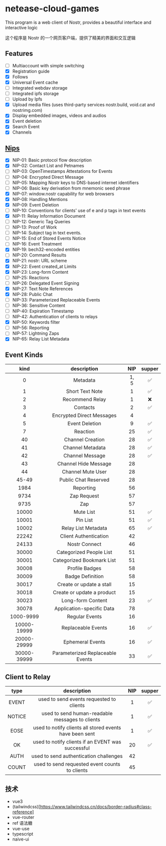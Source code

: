 # netease-cloud-games

This program is a web client of Nostr, provides a beautiful interface and interactive logic

这个程序是 Nostr 的一个网页客户端，提供了精美的界面和交互逻辑

## Features

- [ ] Multiaccount with simple switching
- [x] Registration guide
- [x] Follows
- [x] Universal Event cache
- [ ] Integrated webdav storage
- [ ] Integrated ipfs storage
- [ ] Upload by Ipfs
- [x] Upload media files (uses third-party services nostr.build, void.cat and nostrimg.com)
- [x] Display embedded images, videos and audios
- [x] Event deletion
- [x] Search Event
- [x] Channels

## [Nips](https://github.com/nostr-protocol/nips)

- [x] NIP-01: Basic protocol flow description
- [x] NIP-02: Contact List and Petnames
- [ ] NIP-03: OpenTimestamps Attestations for Events
- [ ] NIP-04: Encrypted Direct Message
- [ ] NIP-05: Mapping Nostr keys to DNS-based internet identifiers
- [ ] NIP-06: Basic key derivation from mnemonic seed phrase
- [x] NIP-07: window.nostr capability for web browsers
- [x] NIP-08: Handling Mentions
- [x] NIP-09: Event Deletion
- [ ] NIP-10: Conventions for clients' use of e and p tags in text events
- [x] NIP-11: Relay Information Document
- [ ] NIP-12: Generic Tag Queries
- [ ] NIP-13: Proof of Work
- [ ] NIP-14: Subject tag in text events.
- [ ] NIP-15: End of Stored Events Notice
- [ ] NIP-16: Event Treatment
- [x] NIP-19: bech32-encoded entities
- [ ] NIP-20: Command Results
- [x] NIP-21: nostr: URL scheme
- [x] NIP-22: Event created_at Limits
- [x] NIP-23: Long-form Content
- [ ] NIP-25: Reactions
- [ ] NIP-26: Delegated Event Signing
- [x] NIP-27: Text Note References
- [x] NIP-28: Public Chat
- [ ] NIP-33: Parameterized Replaceable Events
- [ ] NIP-36: Sensitive Content
- [ ] NIP-40: Expiration Timestamp
- [ ] NIP-42: Authentication of clients to relays
- [x] NIP-50: Keywords filter
- [ ] NIP-56: Reporting
- [ ] NIP-57: Lightning Zaps
- [x] NIP-65: Relay List Metadata

## Event Kinds

|  **kind**   |         **description**          | **NIP** | **supper** |
| :---------: | :------------------------------: | :-----: | :--------: |
|      0      |             Metadata             |  1, 5   |     ✅     |
|      1      |         Short Text Note          |    1    |     ✅     |
|      2      |         Recommend Relay          |    1    |     ❌     |
|      3      |             Contacts             |    2    |     ✅     |
|      4      |    Encrypted Direct Messages     |    4    |            |
|      5      |          Event Deletion          |    9    |     ✅     |
|      7      |             Reaction             |   25    |     ✅     |
|     40      |         Channel Creation         |   28    |     ✅     |
|     41      |         Channel Metadata         |   28    |     ✅     |
|     42      |         Channel Message          |   28    |     ✅     |
|     43      |       Channel Hide Message       |   28    |            |
|     44      |        Channel Mute User         |   28    |            |
|    45-49    |       Public Chat Reserved       |   28    |            |
|    1984     |            Reporting             |   56    |            |
|    9734     |           Zap Request            |   57    |            |
|    9735     |               Zap                |   57    |            |
|    10000    |            Mute List             |   51    |     ✅     |
|    10001    |             Pin List             |   51    |     ✅     |
|    10002    |       Relay List Metadata        |   65    |     ✅     |
|    22242    |      Client Authentication       |   42    |            |
|    24133    |          Nostr Connect           |   46    |            |
|    30000    |     Categorized People List      |   51    |            |
|    30001    |    Categorized Bookmark List     |   51    |            |
|    30008    |          Profile Badges          |   58    |            |
|    30009    |         Badge Definition         |   58    |            |
|    30017    |     Create or update a stall     |   15    |            |
|    30018    |    Create or update a product    |   15    |            |
|    30023    |        Long-form Content         |   23    |     ✅     |
|    30078    |    Application-specific Data     |   78    |            |
|  1000-9999  |          Regular Events          |   16    |            |
| 10000-19999 |        Replaceable Events        |   16    |     ✅     |
| 20000-29999 |         Ephemeral Events         |   16    |     ✅     |
| 30000-39999 | Parameterized Replaceable Events |   33    |     ✅     |

## Client to Relay

| **type** |                     **description**                     | **NIP** | **supper** |
| :------: | :-----------------------------------------------------: | :-----: | :--------: |
|  EVENT   |        used to send events requested to clients         |    1    |     ✅     |
|  NOTICE  |     used to send human-readable messages to clients     |    1    |     ✅     |
|   EOSE   | used to notify clients all stored events have been sent |    1    |     ✅     |
|    OK    |    used to notify clients if an EVENT was successful    |   20    |     ✅     |
|   AUTH   |         used to send authentication challenges          |   42    |            |
|  COUNT   |     used to send requested event counts to clients      |   45    |            |

## 技术

- vue3
- (tailwindcss)[https://www.tailwindcss.cn/docs/border-radius#class-reference]
- vue-router
- ref 语法糖
- vue-use
- typescript
- naive-ui
